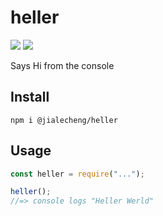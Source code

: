 # heller

[![](https://img.shields.io/npm/v/@jialecheng/heller.svg)](https://github.com/alexcheng94/heller)
[![](https://img.shields.io/bundlephobia/min/@jialecheng/heller.svg)](https://github.com/alexcheng94/heller)

Says Hi from the console

## Install

```
npm i @jialecheng/heller
```

## Usage

```js
const heller = require("...");

heller();
//=> console logs "Heller Werld"
```